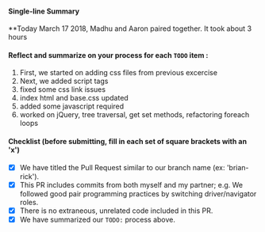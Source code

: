 #### Single-line Summary
**Today March 17 2018, Madhu and Aaron paired together. It took about 3 hours

#### Reflect and summarize on your process for each `TODO` item :  
  1. First, we started on adding css files from previous excercise
  2. Next, we added script tags
  3. fixed some css link issues
  4. index html and base.css updated
  5. added some javascript required
  6. worked on jQuery, tree traversal, get set methods, refactoring foreach loops

#### Checklist (before submitting, fill in each set of square brackets with an 'x')
- [x] We have titled the Pull Request similar to our branch name (ex: 'brian-rick').
- [x] This PR includes commits from both myself and my partner; e.g. We followed good pair programming practices by switching driver/navigator roles.
- [x] There is no extraneous, unrelated code included in this PR.
- [x] We have summarized our `TODO:` process above.
